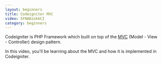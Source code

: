 ```yaml
---
layout: beginners
title: Codeigniter MVC
video: SFNABzokbCI
category: beginners
---
```


Codeigniter is PHP Framework which built on top of the [MVC](http://en.wikipedia.org/wiki/Model%E2%80%93view%E2%80%93controller) (Model - View - Controller) design pattern. 

In this video, you'll be learning about the MVC and how it is implemented in Codeigniter.